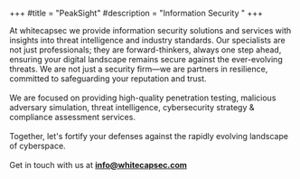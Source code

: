 +++
#title = "PeakSight"
#description = "Information Security "
+++


At whitecapsec we provide information security solutions and services with insights into threat intelligence and industry standards. Our specialists are not just professionals; they are forward-thinkers, always one step ahead, ensuring your digital landscape remains secure against the ever-evolving threats. We are not just a security firm—we are partners in resilience, committed to safeguarding your reputation and trust.<br>
<br>
We are focused on providing high-quality penetration testing, malicious adversary simulation, threat intelligence, cybersecurity strategy & compliance assessment services.
<br>
<br>
Together, let's fortify your defenses against the rapidly evolving landscape of cyberspace.<br>
<br>
Get in touch with us at **info@whitecapsec.com**